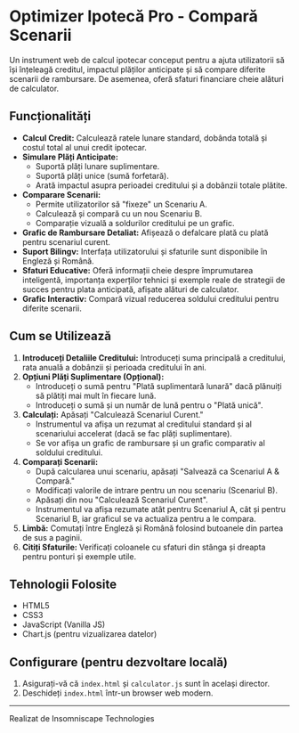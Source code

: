 # Optimizer Ipotecă Pro - Compară Scenarii

Un instrument web de calcul ipotecar conceput pentru a ajuta utilizatorii să își înțeleagă creditul, impactul plăților anticipate și să compare diferite scenarii de rambursare. De asemenea, oferă sfaturi financiare cheie alături de calculator.

## Funcționalități

*   **Calcul Credit:** Calculează ratele lunare standard, dobânda totală și costul total al unui credit ipotecar.
*   **Simulare Plăți Anticipate:**
    *   Suportă plăți lunare suplimentare.
    *   Suportă plăți unice (sumă forfetară).
    *   Arată impactul asupra perioadei creditului și a dobânzii totale plătite.
*   **Comparare Scenarii:**
    *   Permite utilizatorilor să "fixeze" un Scenariu A.
    *   Calculează și compară cu un nou Scenariu B.
    *   Comparație vizuală a soldurilor creditului pe un grafic.
*   **Grafic de Rambursare Detaliat:** Afișează o defalcare plată cu plată pentru scenariul curent.
*   **Suport Bilingv:** Interfața utilizatorului și sfaturile sunt disponibile în Engleză și Română.
*   **Sfaturi Educative:** Oferă informații cheie despre împrumutarea inteligentă, importanța experților tehnici și exemple reale de strategii de succes pentru plata anticipată, afișate alături de calculator.
*   **Grafic Interactiv:** Compară vizual reducerea soldului creditului pentru diferite scenarii.

## Cum se Utilizează

1.  **Introduceți Detaliile Creditului:** Introduceți suma principală a creditului, rata anuală a dobânzii și perioada creditului în ani.
2.  **Opțiuni Plăți Suplimentare (Opțional):**
    *   Introduceți o sumă pentru "Plată suplimentară lunară" dacă plănuiți să plătiți mai mult în fiecare lună.
    *   Introduceți o sumă și un număr de lună pentru o "Plată unică".
3.  **Calculați:** Apăsați "Calculează Scenariul Curent."
    *   Instrumentul va afișa un rezumat al creditului standard și al scenariului accelerat (dacă se fac plăți suplimentare).
    *   Se vor afișa un grafic de rambursare și un grafic comparativ al soldului creditului.
4.  **Comparați Scenarii:**
    *   După calcularea unui scenariu, apăsați "Salvează ca Scenariul A & Compară."
    *   Modificați valorile de intrare pentru un nou scenariu (Scenariul B).
    *   Apăsați din nou "Calculează Scenariul Curent".
    *   Instrumentul va afișa rezumate atât pentru Scenariul A, cât și pentru Scenariul B, iar graficul se va actualiza pentru a le compara.
5.  **Limbă:** Comutați între Engleză și Română folosind butoanele din partea de sus a paginii.
6.  **Citiți Sfaturile:** Verificați coloanele cu sfaturi din stânga și dreapta pentru ponturi și exemple utile.

## Tehnologii Folosite

*   HTML5
*   CSS3
*   JavaScript (Vanilla JS)
*   Chart.js (pentru vizualizarea datelor)

## Configurare (pentru dezvoltare locală)

1.  Asigurați-vă că `index.html` și `calculator.js` sunt în același director.
2.  Deschideți `index.html` într-un browser web modern.

---
Realizat de Insomniscape Technologies

